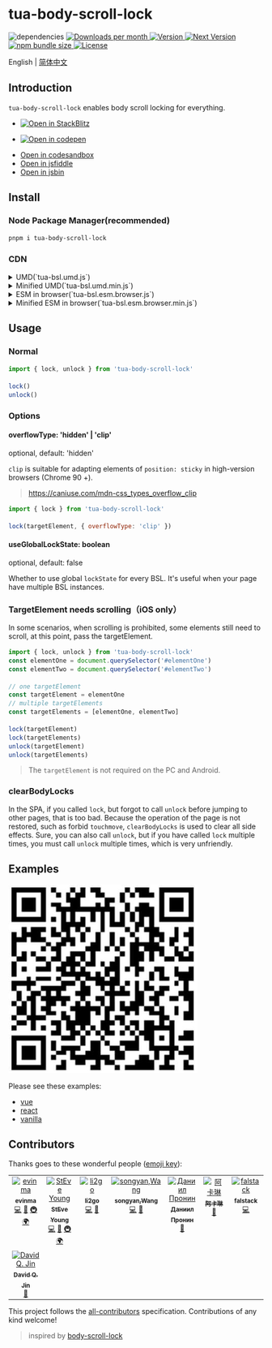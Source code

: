 # tua-body-scroll-lock

<img src="https://img.shields.io/badge/dependencies-none-green.svg" alt="dependencies">
<a href="https://www.npmjs.com/package/tua-body-scroll-lock" target="_blank">
    <img src="https://badgen.net/npm/dm/tua-body-scroll-lock" alt="Downloads per month">
    <img src="https://img.shields.io/npm/v/tua-body-scroll-lock.svg" alt="Version">
    <img src="https://img.shields.io/npm/v/tua-body-scroll-lock/next.svg" alt="Next Version">
    <img src="https://img.shields.io/bundlephobia/minzip/tua-body-scroll-lock" alt="npm bundle size">
    <img src="https://img.shields.io/npm/l/tua-body-scroll-lock.svg" alt="License">
</a>

English | [简体中文](./README-zh_CN.md)

## Introduction
`tua-body-scroll-lock` enables body scroll locking for everything.

- <a href="https://stackblitz.com/edit/js-vixsu9?file=index.js">
  <img
    width="160"
    alt="Open in StackBlitz"
    src="https://developer.stackblitz.com/img/open_in_stackblitz.svg"
  />
</a>

- <a href="https://codepen.io/buptsteve-the-encoder/pen/QWJmJxB">
  <img
    width="160"
    alt="Open in codepen"
    src="https://assets.codepen.io/t-1/codepen-logo.svg"
  />
</a>

- <a href="https://codesandbox.io/s/o73z4jy5q9">Open in codesandbox</a>
- <a href="https://jsfiddle.net/buptsteve/6u8g3Lf5/">Open in jsfiddle</a>
- <a href="https://jsbin.com/cafiful/edit?output">Open in jsbin</a>

## Install
### Node Package Manager(recommended)

```bash
pnpm i tua-body-scroll-lock
```

### CDN
<details>
<summary>UMD(`tua-bsl.umd.js`)</summary>

```html
<!-- unpkg -->
<script src="https://unpkg.com/tua-body-scroll-lock/dist/tua-bsl.umd.js"></script>

<!-- jsdelivr -->
<script src="https://cdn.jsdelivr.net/npm/tua-body-scroll-lock/dist/tua-bsl.umd.js"></script>
```

</details>

<details>
<summary>Minified UMD(`tua-bsl.umd.min.js`)</summary>

```html
<!-- unpkg -->
<script src="https://unpkg.com/tua-body-scroll-lock"></script>

<!-- jsdelivr -->
<script src="https://cdn.jsdelivr.net/npm/tua-body-scroll-lock"></script>
```

</details>

<details>
<summary>ESM in browser(`tua-bsl.esm.browser.js`)</summary>

```html
<!-- unpkg -->
<script type="module">
  import { lock, unlock } from 'https://unpkg.com/tua-body-scroll-lock/dist/tua-bsl.esm.browser.js'

  lock()
  unlock()
</script>

<!-- jsdelivr -->
<script type="module">
  import { lock, unlock } from 'https://cdn.jsdelivr.net/npm/tua-body-scroll-lock/dist/tua-bsl.esm.browser.js'

  lock()
  unlock()
</script>
```

</details>

<details>
<summary>Minified ESM in browser(`tua-bsl.esm.browser.min.js`)</summary>

```html
<!-- unpkg -->
<script type="module">
  import { lock, unlock } from 'https://unpkg.com/tua-body-scroll-lock/dist/tua-bsl.esm.browser.min.js'

  lock()
  unlock()
</script>

<!-- jsdelivr -->
<script type="module">
  import { lock, unlock } from 'https://cdn.jsdelivr.net/npm/tua-body-scroll-lock/dist/tua-bsl.esm.browser.min.js'

  lock()
  unlock()
</script>
```

</details>

## Usage
### Normal

```js
import { lock, unlock } from 'tua-body-scroll-lock'

lock()
unlock()
```

### Options
#### overflowType: 'hidden' | 'clip'

optional, default: 'hidden'

`clip` is suitable for adapting elements of `position: sticky` in high-version browsers (Chrome 90 +).

> https://caniuse.com/mdn-css_types_overflow_clip

```js
import { lock } from 'tua-body-scroll-lock'

lock(targetElement, { overflowType: 'clip' })
```

#### useGlobalLockState: boolean

optional, default: false

Whether to use global `lockState` for every BSL. It's useful when your page have multiple BSL instances.

### TargetElement needs scrolling（iOS only）
In some scenarios, when scrolling is prohibited, some elements still need to scroll, at this point, pass the targetElement.

```js
import { lock, unlock } from 'tua-body-scroll-lock'
const elementOne = document.querySelector('#elementOne')
const elementTwo = document.querySelector('#elementTwo')

// one targetElement
const targetElement = elementOne
// multiple targetElements
const targetElements = [elementOne, elementTwo]

lock(targetElement)
lock(targetElements)
unlock(targetElement)
unlock(targetElements)
```

> The `targetElement` is not required on the PC and Android.

### clearBodyLocks
In the SPA, if you called `lock`, but forgot to call `unlock` before jumping to other pages, that is too bad. Because the operation of the page is not restored, such as forbid `touchmove`, `clearBodyLocks` is used to clear all side effects. Sure, you can also call `unlock`, but if you have called `lock` multiple times, you must call `unlock` multiple times, which is very unfriendly.

## Examples

![bodyScrollLock](./tua-bsl.jpg)

Please see these examples:
- [vue](./examples/vue/)
- [react](./examples/react/)
- [vanilla](./examples/vanilla/)

## Contributors

Thanks goes to these wonderful people ([emoji key](https://allcontributors.org/docs/en/emoji-key)):

<!-- ALL-CONTRIBUTORS-LIST:START - Do not remove or modify this section -->
<!-- prettier-ignore-start -->
<!-- markdownlint-disable -->
<table>
  <tbody>
    <tr>
      <td align="center" valign="top" width="14.28%"><a href="https://github.com/evinma"><img src="https://avatars2.githubusercontent.com/u/16096567?v=4?s=100" width="100px;" alt="evinma"/><br /><sub><b>evinma</b></sub></a><br /><a href="https://github.com/tuax/tua-body-scroll-lock/commits?author=evinma" title="Code">💻</a> <a href="https://github.com/tuax/tua-body-scroll-lock/commits?author=evinma" title="Documentation">📖</a> <a href="#infra-evinma" title="Infrastructure (Hosting, Build-Tools, etc)">🚇</a> <a href="#translation-evinma" title="Translation">🌍</a></td>
      <td align="center" valign="top" width="14.28%"><a href="https://buptsteve.github.io"><img src="https://avatars2.githubusercontent.com/u/11501493?v=4?s=100" width="100px;" alt="StEve Young"/><br /><sub><b>StEve Young</b></sub></a><br /><a href="https://github.com/tuax/tua-body-scroll-lock/commits?author=BuptStEve" title="Code">💻</a> <a href="https://github.com/tuax/tua-body-scroll-lock/commits?author=BuptStEve" title="Documentation">📖</a> <a href="#infra-BuptStEve" title="Infrastructure (Hosting, Build-Tools, etc)">🚇</a> <a href="#translation-BuptStEve" title="Translation">🌍</a></td>
      <td align="center" valign="top" width="14.28%"><a href="https://github.com/li2go"><img src="https://avatars2.githubusercontent.com/u/11485337?v=4?s=100" width="100px;" alt="li2go"/><br /><sub><b>li2go</b></sub></a><br /><a href="https://github.com/tuax/tua-body-scroll-lock/commits?author=li2go" title="Code">💻</a> <a href="https://github.com/tuax/tua-body-scroll-lock/issues?q=author%3Ali2go" title="Bug reports">🐛</a></td>
      <td align="center" valign="top" width="14.28%"><a href="https://github.com/feitiange"><img src="https://avatars3.githubusercontent.com/u/7125157?v=4?s=100" width="100px;" alt="songyan,Wang"/><br /><sub><b>songyan,Wang</b></sub></a><br /><a href="https://github.com/tuax/tua-body-scroll-lock/commits?author=feitiange" title="Code">💻</a> <a href="https://github.com/tuax/tua-body-scroll-lock/issues?q=author%3Afeitiange" title="Bug reports">🐛</a></td>
      <td align="center" valign="top" width="14.28%"><a href="https://grawl.ru/"><img src="https://avatars2.githubusercontent.com/u/846774?v=4?s=100" width="100px;" alt="Даниил Пронин"/><br /><sub><b>Даниил Пронин</b></sub></a><br /><a href="https://github.com/tuax/tua-body-scroll-lock/issues?q=author%3AGrawl" title="Bug reports">🐛</a></td>
      <td align="center" valign="top" width="14.28%"><a href="https://github.com/magic-akari"><img src="https://avatars0.githubusercontent.com/u/7829098?v=4?s=100" width="100px;" alt="阿卡琳"/><br /><sub><b>阿卡琳</b></sub></a><br /><a href="https://github.com/tuax/tua-body-scroll-lock/issues?q=author%3Amagic-akari" title="Bug reports">🐛</a></td>
      <td align="center" valign="top" width="14.28%"><a href="http://calibur.tv"><img src="https://avatars.githubusercontent.com/u/16357724?v=4?s=100" width="100px;" alt="falstack"/><br /><sub><b>falstack</b></sub></a><br /><a href="https://github.com/tuax/tua-body-scroll-lock/commits?author=falstack" title="Code">💻</a></td>
    </tr>
    <tr>
      <td align="center" valign="top" width="14.28%"><a href="https://github.com/hustlelikeaboss"><img src="https://avatars.githubusercontent.com/u/25436661?v=4?s=100" width="100px;" alt="David Q. Jin"/><br /><sub><b>David Q. Jin</b></sub></a><br /><a href="https://github.com/tuax/tua-body-scroll-lock/issues?q=author%3Ahustlelikeaboss" title="Bug reports">🐛</a></td>
    </tr>
  </tbody>
</table>

<!-- markdownlint-restore -->
<!-- prettier-ignore-end -->

<!-- ALL-CONTRIBUTORS-LIST:END -->

This project follows the [all-contributors](https://github.com/all-contributors/all-contributors) specification. Contributions of any kind welcome!

> inspired by [body-scroll-lock](https://github.com/willmcpo/body-scroll-lock)
